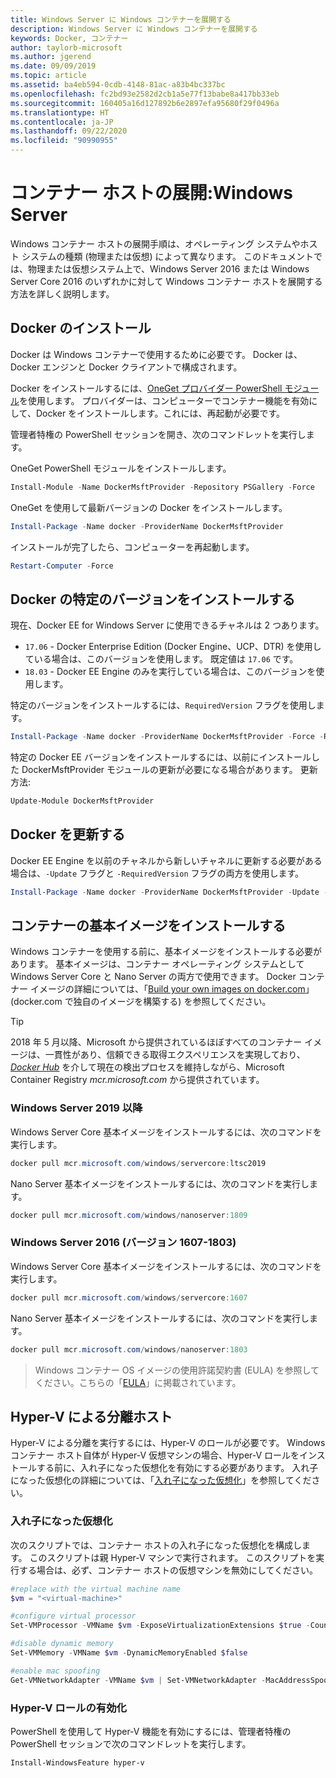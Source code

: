 ```yaml
---
title: Windows Server に Windows コンテナーを展開する
description: Windows Server に Windows コンテナーを展開する
keywords: Docker, コンテナー
author: taylorb-microsoft
ms.author: jgerend
ms.date: 09/09/2019
ms.topic: article
ms.assetid: ba4eb594-0cdb-4148-81ac-a83b4bc337bc
ms.openlocfilehash: fc2bd93e2582d2cb1a5e77f13babe8a417bb33eb
ms.sourcegitcommit: 160405a16d127892b6e2897efa95680f29f0496a
ms.translationtype: HT
ms.contentlocale: ja-JP
ms.lasthandoff: 09/22/2020
ms.locfileid: "90990955"
---
```

# <a name="container-host-deployment-windows-server"></a>コンテナー ホストの展開:Windows Server

Windows コンテナー ホストの展開手順は、オペレーティング システムやホスト システムの種類 (物理または仮想) によって異なります。 このドキュメントでは、物理または仮想システム上で、Windows Server 2016 または Windows Server Core 2016 のいずれかに対して Windows コンテナー ホストを展開する方法を詳しく説明します。

## <a name="install-docker"></a>Docker のインストール

Docker は Windows コンテナーで使用するために必要です。 Docker は、Docker エンジンと Docker クライアントで構成されます。

Docker をインストールするには、[OneGet プロバイダー PowerShell モジュール](https://github.com/OneGet/MicrosoftDockerProvider)を使用します。 プロバイダーは、コンピューターでコンテナー機能を有効にして、Docker をインストールします。これには、再起動が必要です。

管理者特権の PowerShell セッションを開き、次のコマンドレットを実行します。

OneGet PowerShell モジュールをインストールします。

```PowerShell
Install-Module -Name DockerMsftProvider -Repository PSGallery -Force
```

OneGet を使用して最新バージョンの Docker をインストールします。

```PowerShell
Install-Package -Name docker -ProviderName DockerMsftProvider
```

インストールが完了したら、コンピューターを再起動します。

```PowerShell
Restart-Computer -Force
```

## <a name="install-a-specific-version-of-docker"></a>Docker の特定のバージョンをインストールする

現在、Docker EE for Windows Server に使用できるチャネルは 2 つあります。

* `17.06` - Docker Enterprise Edition (Docker Engine、UCP、DTR) を使用している場合は、このバージョンを使用します。 既定値は `17.06` です。
* `18.03` - Docker EE Engine のみを実行している場合は、このバージョンを使用します。

特定のバージョンをインストールするには、`RequiredVersion` フラグを使用します。

```PowerShell
Install-Package -Name docker -ProviderName DockerMsftProvider -Force -RequiredVersion 18.03
```

特定の Docker EE バージョンをインストールするには、以前にインストールした DockerMsftProvider モジュールの更新が必要になる場合があります。 更新方法:

```PowerShell
Update-Module DockerMsftProvider
```

## <a name="update-docker"></a>Docker を更新する

Docker EE Engine を以前のチャネルから新しいチャネルに更新する必要がある場合は、`-Update` フラグと `-RequiredVersion` フラグの両方を使用します。

```PowerShell
Install-Package -Name docker -ProviderName DockerMsftProvider -Update -Force -RequiredVersion 18.03
```

## <a name="install-base-container-images"></a>コンテナーの基本イメージをインストールする

Windows コンテナーを使用する前に、基本イメージをインストールする必要があります。 基本イメージは、コンテナー オペレーティング システムとして Windows Server Core と Nano Server の両方で使用できます。 Docker コンテナー イメージの詳細については、「[Build your own images on docker.com](https://docs.docker.com/engine/tutorials/dockerimages/)」(docker.com で独自のイメージを構築する) を参照してください。

> [!TIP]
> 2018 年 5 月以降、Microsoft から提供されているほぼすべてのコンテナー イメージは、一貫性があり、信頼できる取得エクスペリエンスを実現しており、[_Docker Hub_](https://hub.docker.com/publishers/microsoftowner) を介して現在の検出プロセスを維持しながら、Microsoft Container Registry _mcr.microsoft.com_ から提供されています。

### <a name="windows-server-2019-and-newer"></a>Windows Server 2019 以降

Windows Server Core 基本イメージをインストールするには、次のコマンドを実行します。

```PowerShell
docker pull mcr.microsoft.com/windows/servercore:ltsc2019
```

Nano Server 基本イメージをインストールするには、次のコマンドを実行します。

```PowerShell
docker pull mcr.microsoft.com/windows/nanoserver:1809
```

### <a name="windows-server-2016-versions-1607-1803"></a>Windows Server 2016 (バージョン 1607-1803)

Windows Server Core 基本イメージをインストールするには、次のコマンドを実行します。

```PowerShell
docker pull mcr.microsoft.com/windows/servercore:1607
```

Nano Server 基本イメージをインストールするには、次のコマンドを実行します。

```PowerShell
docker pull mcr.microsoft.com/windows/nanoserver:1803
```

> Windows コンテナー OS イメージの使用許諾契約書 (EULA) を参照してください。こちらの「[EULA](../images-eula.md)」に掲載されています。

## <a name="hyper-v-isolation-host"></a>Hyper-V による分離ホスト

Hyper-V による分離を実行するには、Hyper-V のロールが必要です。 Windows コンテナー ホスト自体が Hyper-V 仮想マシンの場合、Hyper-V ロールをインストールする前に、入れ子になった仮想化を有効にする必要があります。 入れ子になった仮想化の詳細については、「[入れ子になった仮想化](/virtualization/hyper-v-on-windows/user-guide/nested-virtualization)」を参照してください。

### <a name="nested-virtualization"></a>入れ子になった仮想化

次のスクリプトでは、コンテナー ホストの入れ子になった仮想化を構成します。 このスクリプトは親 Hyper-V マシンで実行されます。 このスクリプトを実行する場合は、必ず、コンテナー ホストの仮想マシンを無効にしてください。

```PowerShell
#replace with the virtual machine name
$vm = "<virtual-machine>"

#configure virtual processor
Set-VMProcessor -VMName $vm -ExposeVirtualizationExtensions $true -Count 2

#disable dynamic memory
Set-VMMemory -VMName $vm -DynamicMemoryEnabled $false

#enable mac spoofing
Get-VMNetworkAdapter -VMName $vm | Set-VMNetworkAdapter -MacAddressSpoofing On
```

### <a name="enable-the-hyper-v-role"></a>Hyper-V ロールの有効化

PowerShell を使用して Hyper-V 機能を有効にするには、管理者特権の PowerShell セッションで次のコマンドレットを実行します。

```PowerShell
Install-WindowsFeature hyper-v
```